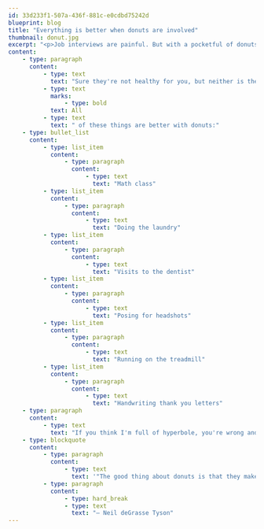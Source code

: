 ```yaml
---
id: 33d233f1-507a-436f-881c-e0cdbd75242d
blueprint: blog
title: "Everything is better when donuts are involved"
thumbnail: donut.jpg
excerpt: "<p>Job interviews are painful. But with a pocketful of donuts they are <em>never</em> a waste of time. Hate waiting at the DMV? Try pounding a dozen donuts and splattering jelly all over form 90210. You&#039;re welcome.</p>"
content:
    - type: paragraph
      content:
          - type: text
            text: "Sure they're not healthy for you, but neither is the stress you carry when you spend time doing things you hate. "
          - type: text
            marks:
                - type: bold
            text: All
          - type: text
            text: " of these things are better with donuts:"
    - type: bullet_list
      content:
          - type: list_item
            content:
                - type: paragraph
                  content:
                      - type: text
                        text: "Math class"
          - type: list_item
            content:
                - type: paragraph
                  content:
                      - type: text
                        text: "Doing the laundry"
          - type: list_item
            content:
                - type: paragraph
                  content:
                      - type: text
                        text: "Visits to the dentist"
          - type: list_item
            content:
                - type: paragraph
                  content:
                      - type: text
                        text: "Posing for headshots"
          - type: list_item
            content:
                - type: paragraph
                  content:
                      - type: text
                        text: "Running on the treadmill"
          - type: list_item
            content:
                - type: paragraph
                  content:
                      - type: text
                        text: "Handwriting thank you letters"
    - type: paragraph
      content:
          - type: text
            text: "If you think I'm full of hyperbole, you're wrong and I'm not the only that feels this way."
    - type: blockquote
      content:
          - type: paragraph
            content:
                - type: text
                  text: '"The good thing about donuts is that they make everything in the known and unknown universe better whether or not you believe it."'
          - type: paragraph
            content:
                - type: hard_break
                - type: text
                  text: "— Neil deGrasse Tyson"
---
```


